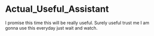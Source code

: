 # Actual_Useful_Assistant
I promise this time this will be really useful. Surely useful trust me I am gonna use this everyday just wait and watch.
